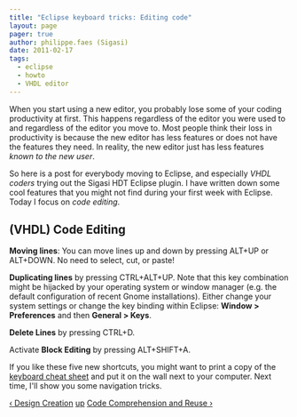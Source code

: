 ```yaml
---
title: "Eclipse keyboard tricks: Editing code"
layout: page 
pager: true
author: philippe.faes (Sigasi)
date: 2011-02-17
tags: 
  - eclipse
  - howto
  - VHDL editor
---
```

<div class="content">
<p>When you start using a new editor, you probably lose some of your coding productivity at first. This happens regardless of the editor you were used to and regardless of the editor you move to. Most people think their loss in productivity is because the new editor has less features or does not have the features they need. In reality, the new editor just has less features <em>known to the new user</em>.</p><p>So here is a post for everybody moving to Eclipse, and especially <em>VHDL coders</em> trying out the Sigasi HDT Eclipse plugin. I have written down some cool features that you might not find during your first week with Eclipse. Today I focus on <em>code editing</em>.</p><h2>(VHDL) Code Editing</h2><p><strong>Moving lines</strong>: You can move lines up and down by pressing ALT+UP or ALT+DOWN. No need to select, cut, or paste!</p><p><strong>Duplicating lines</strong> by pressing CTRL+ALT+UP. Note that this key combination might be hijacked by your operating system or window manager (e.g. the default configuration of recent Gnome installations). Either change your system settings or change the key binding within Eclipse: <strong>Window &gt; Preferences</strong> and then <strong>General &gt; Keys</strong>. </p><p><strong>Delete Lines</strong> by pressing CTRL+D.</p><p>Activate <strong>Block Editing</strong> by pressing ALT+SHIFT+A.</p><p>If you like these five new shortcuts, you might want to print a copy of the<br/><a href="http://www.sigasi.com/sites/www.sigasi.com/files/CheatSheet_Sigasi_HDT.pdf">keyboard cheat sheet</a> and put it on the wall next to your computer. Next time, I'll show you some navigation tricks.</p>  <div id="book-navigation-1518" class="book-navigation">            <div class="page-links clear-block">              <a href="/content/design-creation" class="page-previous" title="Go to previous page">&#8249; Design Creation</a>                    <a href="/content/design-creation" class="page-up" title="Go to parent page">up</a>                    <a href="/content/code-comprehension-and-reuse" class="page-next" title="Go to next page">Code Comprehension and Reuse &#8250;</a>          </div>      </div>  </div>

